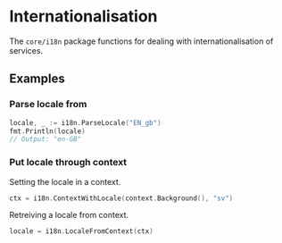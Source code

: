 # Internationalisation
The `core/i18n` package functions for dealing with internationalisation of services.

## Examples

### Parse locale from

```go
locale, _ := i18n.ParseLocale("EN_gb")
fmt.Println(locale)
// Output: "en-GB"
```

### Put locale through context
Setting the locale in a context.

```go
ctx = i18n.ContextWithLocale(context.Background(), "sv")
```

Retreiving a locale from context.

```go
locale = i18n.LocaleFromContext(ctx)
```

